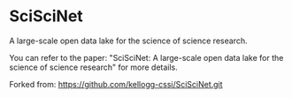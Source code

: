 # SciSciNet
A large-scale open data lake for the science of science research.

You can refer to the paper: "SciSciNet: A large-scale open data lake for the science of science research" for more details.

Forked from: https://github.com/kellogg-cssi/SciSciNet.git

